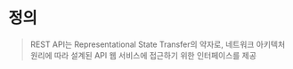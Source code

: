 # 정의
> REST API는 Representational State Transfer의 약자로, 네트워크 아키텍처 원리에 따라 설계된 API
> 웹 서비스에 접근하기 위한 인터페이스를 제공

